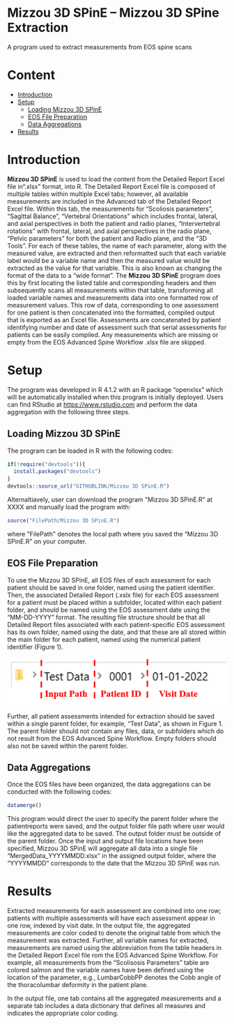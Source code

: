 # Mizzou 3D SPinE – Mizzou 3D SPine Extraction
A program used to extract measurements from EOS spine scans

# Content
- [Introduction](#Introduction)
- [Setup](#Setup)
  - [Loading Mizzou 3D SPinE](#Loading-Mizzou-3D-SPinE)
  - [EOS File Preparation](#EOS-File-Preparation)
  - [Data Aggregations](#Data-Aggregations)
- [Results](#Results)



# Introduction
**Mizzou 3D SPinE** is used to load the content from the  Detailed Report Excel file in“.xlsx” format, into R. The Detailed Report Excel file is composed of multiple tables within multiple Excel tabs; however, all available measurements are included in the Advanced tab of the Detailed Report Excel file.  Within this tab, the measurements for “Scoliosis parameters”, “Sagittal Balance”, “Vertebral Orientations” which includes frontal, lateral, and axial perspectives in both the patient and radio planes, “Intervertebral rotations” with frontal, lateral, and axial perspectives in the radio plane, “Pelvic parameters” for both the patient and Radio plane, and the “3D Tools”.   For each of these tables, the name of each parameter, along with the measured value, are extracted and then reformatted such that each variable label would be a variable name and then the measured value would be extracted as the value for that variable. This is also known as changing the format of the data to a “wide format”. The **Mizzou 3D SPinE** program does this by first locating the listed table and corresponding headers and then subsequently scans all measurements within that table, transforming all loaded variable names and measurements data into one formatted row of measurement values. This row of data, corresponding to one assessment for one patient is then concatenated into the formatted, compiled output that is exported as an Excel file. Assessments are concatenated by patient identifying number and date of assessment such that serial assessments for patients can be easily compiled. Any measurements which are missing or empty from the EOS Advanced Spine Workflow .xlsx file are skipped. 

# Setup
The program was developed in R 4.1.2 with an R package “openxlsx” which will be automatically installed when this program is initially deployed. Users can find RStudio at https://www.rstudio.com and perform the data aggregation with the following three steps.

## Loading Mizzou 3D SPinE
The program can be loaded in R with the following codes:
```r
if(!require("devtools")){
  install.packages("devtools")
}
devtools::source_url("GITHUBLINK/Mizzou 3D SPinE.R")
```

Alternaltiavely, user can download the program "Mizzou 3D SPinE.R" at XXXX and manually load the program with:
```r
source("FilePath/Mizzou 3D SPinE.R")
```
where "FilePath" denotes the local path where you saved the “Mizzou 3D SPinE.R” on your computer. 


## EOS File Preparation
To use the Mizzou 3D SPinE, all EOS files of each assessment for each patient should be saved in one folder, named using the patient identifier. Then, the associated Detailed Report (.xslx file) for each EOS assessment for a patient must be placed within a subfolder, located within each patient folder, and should be named using the EOS assessment date using the “MM-DD-YYYY” format. The resulting file structure should be that all Detailed Report files associated with each patient-specific EOS assessment has its own folder, named using the date, and that these are all stored within the main folder for each patient, named using the numerical patient identifier (Figure 1). 

![Figure 1](https://github.com/CastleLi/EOSDataExtraction/blob/main/Figure/Fig1.PNG)

Further, all patient assessments intended for extraction should be saved within a single parent folder, for example, “Test Data”, as shown in Figure 1.  The parent folder should not contain any files, data, or subfolders which do not result from the EOS Advanced Spine Workflow.  Empty folders should also not be saved within the parent folder. 

## Data Aggregations
Once the EOS files have been organized, the data aggregations can be conducted with the following codes:

```r
datamerge()
```

This program would direct the user to specify the parent folder where the patientreports were saved, and the output folder file path where user would like the aggregated data to be saved. The output folder must be outside of the parent folder. Once the input and output file locations have been specified, Mizzou 3D SPinE  will aggregate all data into a single file “MergedData_YYYYMMDD.xlsx” in the assigned output folder, where the “YYYYMMDD” corresponds to the date that the Mizzou 3D SPinE was run.

# Results
Extracted measurements for each assessment are combined into one row; patients with multiple assessments will have each assessment appear in one row, indexed by visit date. In the output file, the aggregated measurements are color coded to denote the original table from which the measurement was extracted. Further, all variable names for extracted, measurements are named using the abbreviation from the table headers in the Detailed Report Excel file rom the EOS Advanced Spine Workflow. For example, all measurements from the “Scolisosis Parameters” table are colored salmon and the variable names have been defined using the location of the parameter, e.g., LumbarCobbPP denotes the Cobb angle of the thoracolumbar deformity in the patient plane. 

In the output file, one tab contains all the aggregated measurements and a separate tab includes a data dictionary that defines all measures and indicates the appropriate color coding. 


